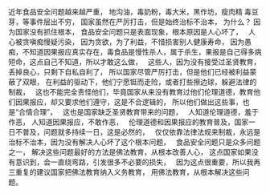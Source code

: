 近年食品安全问题越来越严重，
地沟油，毒奶粉，毒大米，黑作坊，瘦肉精 毒豆芽，等事件层出不穷，
国家虽然在严厉打击，但是始终治标不治本，
为什么？
因为国家没有抓住根本，
食品安全问题只是表面现象，根本原因是人心坏了，
&nbsp;
人心被贪嗔痴慢疑污染，
因为贪欲，为了利益，不惜损害别人健康寿命，
因为愚痴，不知道因果报应真实存在，毒食品是慢性杀人，属于杀生，果报是自己得多病短命，这点自己不知道，所以才敢这么做，
&nbsp;
这些人，因为没有接受过圣贤教育，丢掉良心，只剩下自私自利了，
所以国家尽管严厉打击，但是他们已经被利益蒙蔽了双眼，
在利益的驱动下，他们宁愿铤而走险，或者打些擦边球，躲避法律的制裁，
&nbsp;
这也不能完全责怪他们，毕竟国家从来没有教育过他们伦理道德，教育他们因果报应，却又要求他们遵守，这是不合逻辑的，
所以他们做出这些事，也是“合情合理”，
&nbsp;
这也是国家缺乏圣贤教育带来的问题，
&nbsp;
人知道伦理道德，羞于作恶，
人知道因果报应，不敢作恶，
&nbsp;
伦理道德和因果报应的教育普及，国家一日不普及，问题就多持续一日，这是必然的，
&nbsp;
仅仅依靠法律法规来制裁，永远是治标不治本，因为没有解决人心坏了这个根本问题，
&nbsp;
食品安全问题只是众多问题之一，
解决这些问题最好的方法是佛法教育，从根本改善人心，
这点国家如果没有意识到，会一直绕弯路，引发很多不必要的损失，
&nbsp;
因为这点很重要，所以我再三重复的建议国家把佛法教育纳入义务教育，
用佛法教育，从根本解决这些问题。